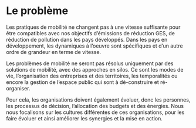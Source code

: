 # Le problème

Les pratiques de mobilité ne changent pas à une vitesse suffisante pour être compatibles avec nos objectifs d’émissions de réduction GES, de réduction de pollution dans les pays développés. Dans les pays en développement, les dynamiques à l’oeuvre sont spécifiques et d’un autre ordre de grandeur en terme de vitesse.

Les problèmes de mobilité ne seront pas résolus uniquement par des solutions de mobilité, avec des approches en silos. Ce sont les modes de vie, l’organisation des entreprises et des territoires, les temporalités ou encore la gestion de l’espace public qui sont à dé-construire et ré-organiser.

Pour cela, les organisations doivent également évoluer, donc les personnes, les processus de décision, l’allocation des budgets et des énergies. Nous nous focalisons sur les cultures différentes de ces organisations, pour les faire évoluer et ainsi améliorer les synergies et la mise en action.
